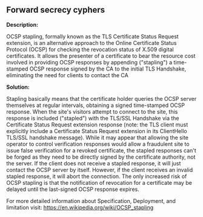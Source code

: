 
Forward secrecy cyphers
-------

**Description:**

OCSP stapling, formally known as the TLS Certificate Status Request extension, is an 
alternative approach to the Online Certificate Status Protocol (OCSP) for checking the 
revocation status of X.509 digital certificates. It allows the presenter of a 
certificate to bear the resource cost involved in providing OCSP responses by appending 
("stapling") a time-stamped OCSP response signed by the CA to the initial TLS Handshake, 
eliminating the need for clients to contact the CA

**Solution:**

Stapling basically means that the certificate holder queries the OCSP server themselves at 
regular intervals, obtaining a signed time-stamped OCSP response. When the site's visitors
attempt to connect to the site, this response is included ("stapled") with the TLS/SSL 
Handshake via the Certificate Status Request extension response (note: the TLS client must
explicitly include a Certificate Status Request extension in its ClientHello TLS/SSL 
handshake message). While it may appear that allowing the site operator to control 
verification responses would allow a fraudulent site to issue false verification for a 
revoked certificate, the stapled responses can't be forged as they need to be directly 
signed by the certificate authority, not the server. If the client does not receive a 
stapled response, it will just contact the OCSP server by itself. However, if the 
client receives an invalid stapled response, it will abort the connection. The only 
increased risk of OCSP stapling is that the notification of revocation for a certificate 
may be delayed until the last-signed OCSP response expires.

For more detailed information about Specification, Deployment, and limitation visit:
https://en.wikipedia.org/wiki/OCSP_stapling

